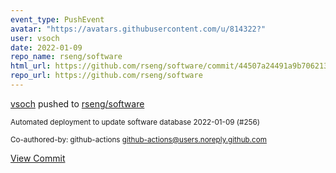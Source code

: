 ```yaml
---
event_type: PushEvent
avatar: "https://avatars.githubusercontent.com/u/814322?"
user: vsoch
date: 2022-01-09
repo_name: rseng/software
html_url: https://github.com/rseng/software/commit/44507a24491a9b706213f68f03e33791acfd30ec
repo_url: https://github.com/rseng/software
---
```


<a href='https://github.com/vsoch' target='_blank'>vsoch</a> pushed to <a href='https://github.com/rseng/software' target='_blank'>rseng/software</a>

<small>Automated deployment to update software database 2022-01-09 (#256)

Co-authored-by: github-actions <github-actions@users.noreply.github.com></small>

<a href='https://github.com/rseng/software/commit/44507a24491a9b706213f68f03e33791acfd30ec' target='_blank'>View Commit</a>
